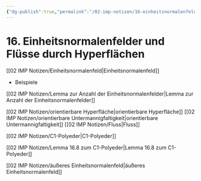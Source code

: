 ```yaml
---
{"dg-publish":true,"permalink":"/02-imp-notizen/16-einheitsnormalenfelder-und-fluesse-durch-hyperflaechen/"}
---
```


# 16. Einheitsnormalenfelder und Flüsse durch Hyperflächen
[[02 IMP Notizen/Einheitsnormalenfeld|Einheitsnormalenfeld]]

- Beispiele

[[02 IMP Notizen/Lemma zur Anzahl der Einheitsnormalenfelder|Lemma zur Anzahl der Einheitsnormalenfelder]]

[[02 IMP Notizen/orientierbare Hyperfläche|orientierbare Hyperfläche]]
[[02 IMP Notizen/orientierbare Untermannigfaltigkeit|orientierbare Untermannigfaltigkeit]]
[[02 IMP Notizen/Fluss|Fluss]]

[[02 IMP Notizen/C1-Polyeder|C1-Polyeder]]

[[02 IMP Notizen/Lemma 16.8 zum C1-Polyeder|Lemma 16.8 zum C1-Polyeder]]

[[02 IMP Notizen/äußeres Einheitsnormalenfeld|äußeres Einheitsnormalenfeld]]

